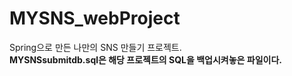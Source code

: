 # MYSNS_webProject
Spring으로 만든 나만의 SNS 만들기 프로젝트.<br>
<b>MYSNSsubmitdb.sql<b>은 해당 프로젝트의 SQL을 백업시켜놓은 파일이다.
